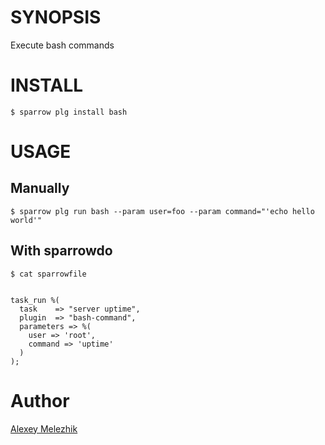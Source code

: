 # SYNOPSIS

Execute bash commands

# INSTALL

    $ sparrow plg install bash

# USAGE

## Manually

    $ sparrow plg run bash --param user=foo --param command="'echo hello world'"


## With sparrowdo

    $ cat sparrowfile


    task_run %(
      task    => "server uptime",
      plugin  => "bash-command",
      parameters => %(
        user => 'root',
        command => 'uptime'
      )
    );



# Author

[Alexey Melezhik](mailto:melezhik@gmail.com)

